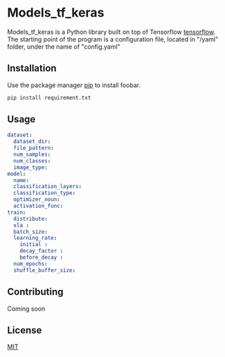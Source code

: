 # Models_tf_keras

Models_tf_keras is a Python library built on top of Tensorflow [tensorflow](tensorflow.org).
The starting point of the program is a configuration file, located in "/yaml" folder, under
the name of "config.yaml"

## Installation


Use the package manager [pip](https://pip.pypa.io/en/stable/) to install foobar.

```bash
pip install requirement.txt
```

## Usage
```yaml
dataset:
  dataset_dir: 
  file_pattern: 
  num_samples: 
  num_classes: 
  image_type: 
model:
  name: 
  classification_layers: 
  classification_type: 
  optimizer_noun: 
  activation_func: 
train:
  distribute: 
  xla : 
  batch_size: 
  learning_rate:
    initial : 
    decay_factor : 
    before_decay : 
  num_epochs: 
  shuffle_buffer_size:
```

## Contributing
Coming soon

## License
[MIT](https://choosealicense.com/licenses/mit/)